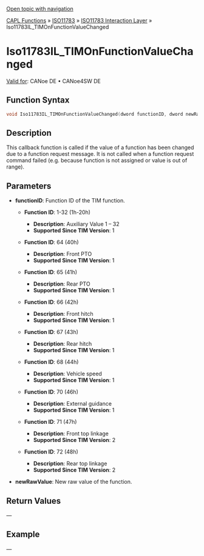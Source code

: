 [Open topic with navigation](../../../../../../CANoeDEFamily.htm#Topics/CAPLFunctions/ISO11783/ISOInteractionLayer/Functions/CAPLfunctionIso11783ILtimOnFunctionValueChanged.md)

[CAPL Functions](../../../CAPLfunctions.md) » [ISO11783](../../CAPLfunctionsISO11783Overview.md) » [ISO11783 Interaction Layer](../CAPLfunctionsISOILOverview.md) » Iso11783IL_TIMOnFunctionValueChanged

# Iso11783IL_TIMOnFunctionValueChanged

[Valid for](../../../../Shared/FeatureAvailability.md): CANoe DE • CANoe4SW DE

## Function Syntax

```c
void Iso11783IL_TIMOnFunctionValueChanged(dword functionID, dword newRawValue)
```

## Description

This callback function is called if the value of a function has been changed due to a function request message. It is not called when a function request command failed (e.g. because function is not assigned or value is out of range).

## Parameters

- **functionID**: Function ID of the TIM function.

  - **Function ID**: 1-32 (1h-20h)
    - **Description**: Auxiliary Value 1 – 32
    - **Supported Since TIM Version**: 1

  - **Function ID**: 64 (40h)
    - **Description**: Front PTO
    - **Supported Since TIM Version**: 1

  - **Function ID**: 65 (41h)
    - **Description**: Rear PTO
    - **Supported Since TIM Version**: 1

  - **Function ID**: 66 (42h)
    - **Description**: Front hitch
    - **Supported Since TIM Version**: 1

  - **Function ID**: 67 (43h)
    - **Description**: Rear hitch
    - **Supported Since TIM Version**: 1

  - **Function ID**: 68 (44h)
    - **Description**: Vehicle speed
    - **Supported Since TIM Version**: 1

  - **Function ID**: 70 (46h)
    - **Description**: External guidance
    - **Supported Since TIM Version**: 1

  - **Function ID**: 71 (47h)
    - **Description**: Front top linkage
    - **Supported Since TIM Version**: 2

  - **Function ID**: 72 (48h)
    - **Description**: Rear top linkage
    - **Supported Since TIM Version**: 2

- **newRawValue**: New raw value of the function.

## Return Values

—

## Example

—
